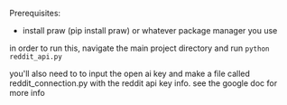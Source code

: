 Prerequisites:
- install praw (pip install praw) or whatever package manager you use

in order to run this, navigate the main project directory and run `python reddit_api.py`

 you'll also need to to input the open ai key and make a file called reddit_connection.py with the reddit api key info.
 see the google doc for more info
